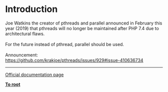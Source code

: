 # Introduction



Joe Watkins the creator of pthreads and parallel announced in February this year (2019) that pthreads will no longer be maintained after PHP 7.4 due to architectural flaws.<br><br>For the future instead of pthread, parallel should be used.<br><br>Announcement: <br>https://github.com/krakjoe/pthreads/issues/929#issue-410636734  

---

[Official documentation page](https://www.php.net/manual/en/intro.pthreads.php)

**[To root](/README.md)**